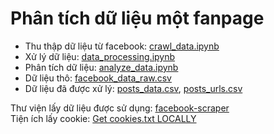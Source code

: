 # Phân tích dữ liệu một fanpage

- Thu thập dữ liệu từ facebook: [crawl_data.ipynb](crawl_data.ipynb) 
- Xử lý dữ liệu: [data_processing.ipynb](data_processing.ipynb)
- Phân tích dữ liệu: [analyze_data.ipynb](analyze_data.ipynb)
- Dữ liệu thô: [facebook_data_raw.csv](./data/facebook_data_raw.csv)
- Dữ liệu đã được xử lý: [posts_data.csv](data/posts_data.csv), [posts_urls.csv](data/posts_urls.csv)

Thư viện lấy dữ liệu được sử dụng: [facebook-scraper](https://github.com/kevinzg/facebook-scraper)\
Tiện ích lấy cookie: [Get cookies.txt LOCALLY](https://chromewebstore.google.com/detail/get-cookiestxt-locally/cclelndahbckbenkjhflpdbgdldlbecc)
